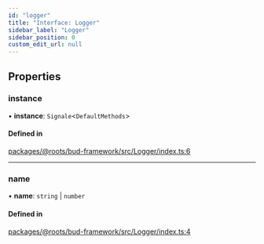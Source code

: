 ```yaml
---
id: "logger"
title: "Interface: Logger"
sidebar_label: "Logger"
sidebar_position: 0
custom_edit_url: null
---
```


## Properties

### instance

• **instance**: `Signale`<`DefaultMethods`\>

#### Defined in

[packages/@roots/bud-framework/src/Logger/index.ts:6](https://github.com/roots/bud/blob/aefb67c5/packages/@roots/bud-framework/src/Logger/index.ts#L6)

___

### name

• **name**: `string` \| `number`

#### Defined in

[packages/@roots/bud-framework/src/Logger/index.ts:4](https://github.com/roots/bud/blob/aefb67c5/packages/@roots/bud-framework/src/Logger/index.ts#L4)
